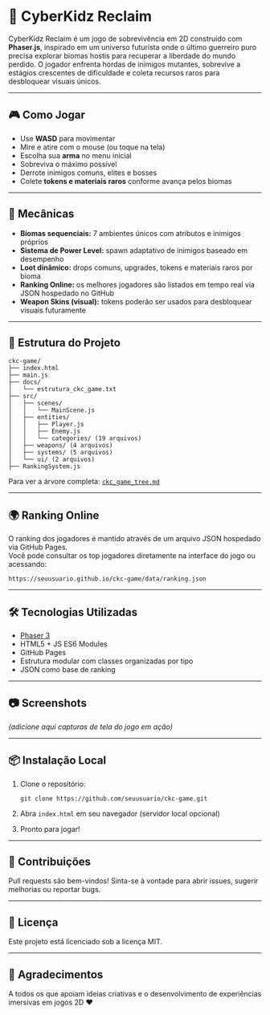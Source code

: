 # 🚀 CyberKidz Reclaim

CyberKidz Reclaim é um jogo de sobrevivência em 2D construído com **Phaser.js**, inspirado em um universo futurista onde o último guerreiro puro precisa explorar biomas hostis para recuperar a liberdade do mundo perdido. O jogador enfrenta hordas de inimigos mutantes, sobrevive a estágios crescentes de dificuldade e coleta recursos raros para desbloquear visuais únicos.

---

## 🎮 Como Jogar

- Use **WASD** para movimentar
- Mire e atire com o mouse (ou toque na tela)
- Escolha sua **arma** no menu inicial
- Sobreviva o máximo possível
- Derrote inimigos comuns, elites e bosses
- Colete **tokens e materiais raros** conforme avança pelos biomas

---

## 🧠 Mecânicas

- **Biomas sequenciais:** 7 ambientes únicos com atributos e inimigos próprios
- **Sistema de Power Level:** spawn adaptativo de inimigos baseado em desempenho
- **Loot dinâmico:** drops comuns, upgrades, tokens e materiais raros por bioma
- **Ranking Online:** os melhores jogadores são listados em tempo real via JSON hospedado no GitHub
- **Weapon Skins (visual):** tokens poderão ser usados para desbloquear visuais futuramente

---

## 📁 Estrutura do Projeto

```
ckc-game/
├── index.html
├── main.js
├── docs/
│   └── estrutura_ckc_game.txt
├── src/
│   ├── scenes/
│   │   └── MainScene.js
│   ├── entities/
│   │   ├── Player.js
│   │   ├── Enemy.js
│   │   └── categories/ (19 arquivos)
│   ├── weapons/ (4 arquivos)
│   ├── systems/ (5 arquivos)
│   └── ui/ (2 arquivos)
├── RankingSystem.js
```

Para ver a árvore completa: [`ckc_game_tree.md`](docs/estrutura_ckc_game.txt)

---

## 🌍 Ranking Online

O ranking dos jogadores é mantido através de um arquivo JSON hospedado via GitHub Pages.  
Você pode consultar os top jogadores diretamente na interface do jogo ou acessando:

```
https://seuusuario.github.io/ckc-game/data/ranking.json
```

---

## 🛠️ Tecnologias Utilizadas

- [Phaser 3](https://phaser.io/)
- HTML5 + JS ES6 Modules
- GitHub Pages
- Estrutura modular com classes organizadas por tipo
- JSON como base de ranking

---

## 📷 Screenshots

_(adicione aqui capturas de tela do jogo em ação)_

---

## 📦 Instalação Local

1. Clone o repositório:
   ```
   git clone https://github.com/seuusuario/ckc-game.git
   ```

2. Abra `index.html` em seu navegador (servidor local opcional)

3. Pronto para jogar!

---

## 🧩 Contribuições

Pull requests são bem-vindos! Sinta-se à vontade para abrir issues, sugerir melhorias ou reportar bugs.

---

## 📄 Licença

Este projeto está licenciado sob a licença MIT.

---

## 🙌 Agradecimentos

A todos os que apoiam ideias criativas e o desenvolvimento de experiências imersivas em jogos 2D ❤️